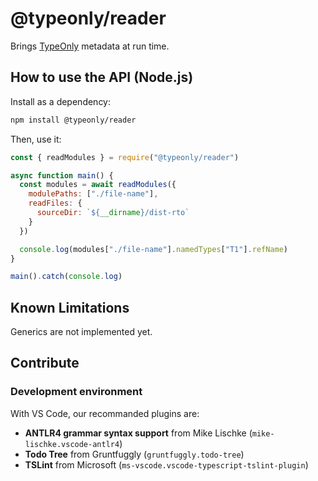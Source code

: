 # @typeonly/reader

Brings [TypeOnly](https://github.com/tomko-team/typeonly) metadata at run time.

## How to use the API (Node.js)

Install as a dependency:

```sh
npm install @typeonly/reader
```

Then, use it:

```js
const { readModules } = require("@typeonly/reader")

async function main() {
  const modules = await readModules({
    modulePaths: ["./file-name"],
    readFiles: {
      sourceDir: `${__dirname}/dist-rto`
    }
  })

  console.log(modules["./file-name"].namedTypes["T1"].refName)
}

main().catch(console.log)
```

## Known Limitations

Generics are not implemented yet.

## Contribute

### Development environment

With VS Code, our recommanded plugins are:

- **ANTLR4 grammar syntax support** from Mike Lischke (`mike-lischke.vscode-antlr4`)
- **Todo Tree** from Gruntfuggly (`gruntfuggly.todo-tree`)
- **TSLint** from Microsoft (`ms-vscode.vscode-typescript-tslint-plugin`)
